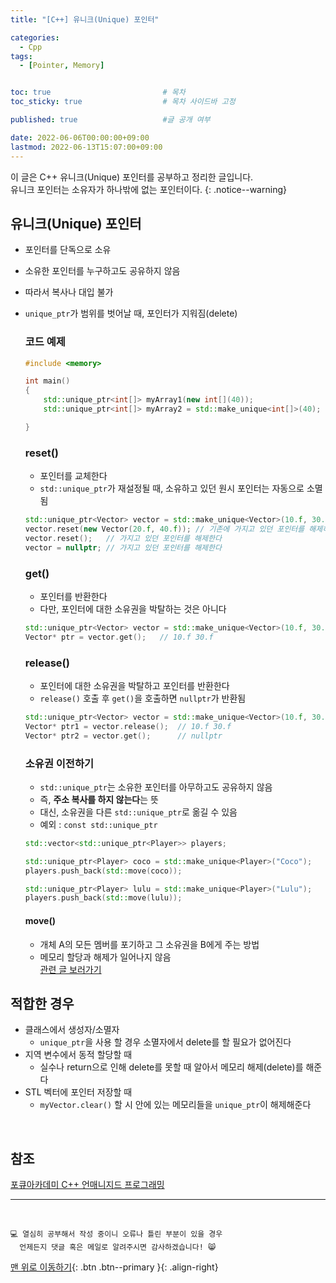 ```yaml
---
title: "[C++] 유니크(Unique) 포인터" 

categories:
  - Cpp
tags:
  - [Pointer, Memory]


toc: true                         # 목차
toc_sticky: true                  # 목차 사이드바 고정

published: true                   #글 공개 여부

date: 2022-06-06T00:00:00+09:00
lastmod: 2022-06-13T15:07:00+09:00
---
```


<!-- description : 25자에서 160자 사이 -->
이 글은 C++ 유니크(Unique) 포인터를 공부하고 정리한 글입니다.<br>
유니크 포인터는 소유자가 하나밖에 없는 포인터이다.
{: .notice--warning}

## 유니크(Unique) 포인터
- 포인터를 단독으로 소유
- 소유한 포인터를 누구하고도 공유하지 않음
- 따라서 복사나 대입 불가
- `unique_ptr`가 범위를 벗어날 때, 포인터가 지워짐(delete)

  ### 코드 예제
  ```cpp
  #include <memory>

  int main()
  {
      std::unique_ptr<int[]> myArray1(new int[](40));                   // C++11
      std::unique_ptr<int[]> myArray2 = std::make_unique<int[]>(40);    // C++14 이후

  }
  ```

  ### reset()
  - 포인터를 교체한다
  - `std::unique_ptr`가 재설정될 때, 소유하고 있던 원시 포인터는 자동으로 소멸됨

  ```cpp
  std::unique_ptr<Vector> vector = std::make_unique<Vector>(10.f, 30.f);
  vector.reset(new Vector(20.f, 40.f)); // 기존에 가지고 있던 포인터를 해제하고 새로운 포인터를 연결해준다
  vector.reset();   // 가지고 있던 포인터를 해제한다
  vector = nullptr; // 가지고 있던 포인터를 해제한다
  ```

  ### get()
  - 포인터를 반환한다
  - 다만, 포인터에 대한 소유권을 박탈하는 것은 아니다

  ```cpp
  std::unique_ptr<Vector> vector = std::make_unique<Vector>(10.f, 30.f);
  Vector* ptr = vector.get();   // 10.f 30.f
  ```
  
  ### release()
  - 포인터에 대한 소유권을 박탈하고 포인터를 반환한다
  - `release()` 호출 후 `get()`을 호출하면 `nullptr`가 반환됨

  ```cpp
  std::unique_ptr<Vector> vector = std::make_unique<Vector>(10.f, 30.f);
  Vector* ptr1 = vector.release();  // 10.f 30.f
  Vector* ptr2 = vector.get();      // nullptr
  ```

  ### 소유권 이전하기
  - `std::unique_ptr`는 소유한 포인터를 아무하고도 공유하지 않음
  - 즉, **주소 복사를 하지 않는다**는 뜻
  - 대신, 소유권을 다른 `std::unique_ptr`로 옮길 수 있음
  - 예외 : `const std::unique_ptr`

  ```cpp
  std::vector<std::unique_ptr<Player>> players;

  std::unique_ptr<Player> coco = std::make_unique<Player>("Coco");
  players.push_back(std::move(coco));

  std::unique_ptr<Player> lulu = std::make_unique<Player>("Lulu");
  players.push_back(std::move(lulu));
  ```

  #### move()
  - 개체 A의 모든 멤버를 포기하고 그 소유권을 B에게 주는 방법
  - 메모리 할당과 해제가 일어나지 않음 <br>
  [관련 글 보러가기](https://reoul.github.io/cpp/cpp-48/)


## 적합한 경우
- 클래스에서 생성자/소멸자
  - `unique_ptr`을 사용 할 경우 소멸자에서 delete를 할 필요가 없어진다
- 지역 변수에서 동적 할당할 때
  - 실수나 return으로 인해 delete를 못할 때 알아서 메모리 해제(delete)를 해준다
- STL 벡터에 포인터 저장할 때
  - `myVector.clear()` 할 시 안에 있는 메모리들을 `unique_ptr`이 해제해준다

<br>

## 참조
[포큐아카데미 C++ 언매니지드 프로그래밍](https://pocu-ko.teachable.com/p/comp3200)

***
<br>

    💻 열심히 공부해서 작성 중이니 오류나 틀린 부분이 있을 경우 
      언제든지 댓글 혹은 메일로 알려주시면 감사하겠습니다! 😸


[맨 위로 이동하기](#){: .btn .btn--primary }{: .align-right}